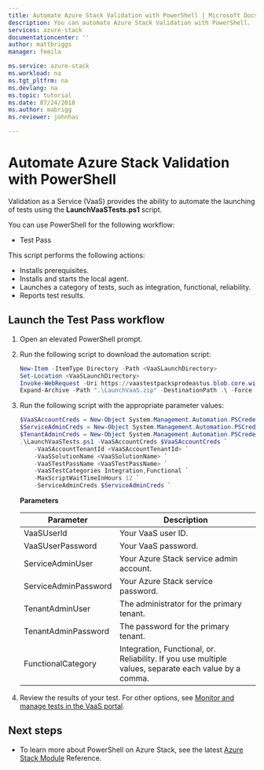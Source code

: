 ```yaml
---
title: Automate Azure Stack Validation with PowerShell | Microsoft Docs
description: You can automate Azure Stack Validation with PowerShell.
services: azure-stack
documentationcenter: ''
author: mattbriggs
manager: femila

ms.service: azure-stack
ms.workload: na
ms.tgt_pltfrm: na
ms.devlang: na
ms.topic: tutorial
ms.date: 07/24/2018
ms.author: mabrigg
ms.reviewer: johnhas

---
```


# Automate Azure Stack Validation with PowerShell

Validation as a Service (VaaS) provides the ability to automate the launching of tests using the **LaunchVaaSTests.ps1** script.

You can use PowerShell for the following workflow:

- Test Pass

This script performs the following actions:

- Installs prerequisites.
- Installs and starts the local agent.
- Launches a category of tests, such as integration, functional, reliability.
- Reports test results.

## Launch the Test Pass workflow

1. Open an elevated PowerShell prompt.

2. Run the following script to download the automation script:

    ````PowerShell  
    New-Item -ItemType Directory -Path <VaaSLaunchDirectory>
    Set-Location <VaaSLaunchDirectory>
    Invoke-WebRequest -Uri https://vaastestpacksprodeastus.blob.core.windows.net/packages/Microsoft.VaaS.Scripts.latest.nupkg -OutFile "LaunchVaaS.zip"
    Expand-Archive -Path ".\LaunchVaaS.zip" -DestinationPath .\ -Force
    ````

3. Run the following script with the appropriate parameter values:

    ````PowerShell  
    $VaaSAccountCreds = New-Object System.Management.Automation.PSCredential "<VaaSUserId>", (ConvertTo-SecureString "<VaaSUserPassword>"  -AsPlainText -Force)
    $ServiceAdminCreds = New-Object System.Management.Automation.PSCredential "<ServiceAdminUser>", (ConvertTo-SecureString "<ServiceAdminPassword>" -AsPlainText -Force)
    $TenantAdminCreds = New-Object System.Management.Automation.PSCredential "<TenantAdminUser>", (ConvertTo-SecureString "<TenantAdminPassword>" -AsPlainText -Force)
    .\LaunchVaaSTests.ps1 -VaaSAccountCreds $VaaSAccountCreds `
        -VaaSAccountTenantId <VaaSAccountTenantId> `
        -VaaSSolutionName <VaaSSolutionName> `
        -VaaSTestPassName <VaaSTestPassName> `
        -VaaSTestCategories Integration,Functional `
        -MaxScriptWaitTimeInHours 12 `
        -ServiceAdminCreds $ServiceAdminCreds `
    ````

    **Parameters**

    | Parameter | Description |
    | --- | --- |
    | VaaSUserld | Your VaaS user ID. |
    | VaaSUserPassword | Your VaaS password. |
    | ServiceAdminUser | Your Azure Stack service admin account.  |
    | ServiceAdminPassword | Your Azure Stack service password.  |
    | TenantAdminUser | The administrator for the primary tenant.  |
    | TenantAdminPassword | The password for the primary tenant.  |
    | FunctionalCategory| Integration, Functional, or. Reliability. If you use multiple values, separate each value by a comma.  |

4. Review the results of your test. For other options, see [Monitor and manage tests in the VaaS portal](azure-stack-vaas-monitor-test.md).

## Next steps

- To learn more about PowerShell on Azure Stack, see the latest [Azure Stack Module](https://docs.microsoft.com/powershell/azure/azure-stack/overview?view=azurestackps-1.3.0) Reference.